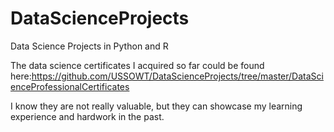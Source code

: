 # DataScienceProjects
Data Science Projects in Python and R

The data science certificates I acquired so far could be found here:https://github.com/USSOWT/DataScienceProjects/tree/master/DataScienceProfessionalCertificates

I know they are not really valuable, but they can showcase my learning experience and hardwork in the past.
